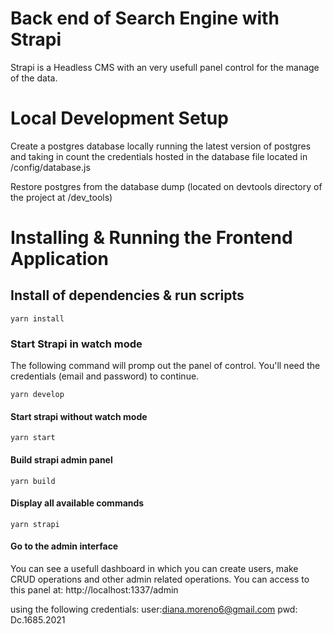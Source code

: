 # Back end of Search Engine with Strapi

Strapi is a Headless CMS with an very usefull panel control for the manage of the data.

# Local Development Setup

Create a postgres database locally running the latest version of postgres and taking in count the credentials hosted in the database file located in /config/database.js

Restore postgres from the database dump (located on devtools directory of the project at /dev_tools)

# Installing & Running the Frontend Application

## Install of dependencies & run scripts

```
yarn install
```

### Start Strapi in watch mode

The following command will promp out the panel of control. You'll need the credentials (email and password) to continue.

```
yarn develop
```

#### Start strapi without watch mode

```
yarn start
```

#### Build strapi admin panel

```
yarn build
```

#### Display all available commands

```
yarn strapi
```

#### Go to the admin interface

You can see a usefull dashboard in which you can create users, make CRUD operations and other admin related operations. You can access to this panel at: http://localhost:1337/admin

using the following credentials:
user:diana.moreno6@gmail.com
pwd: Dc.1685.2021
